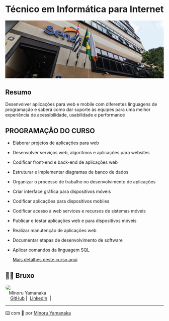 # Técnico em Informática para Internet


![img_escola](/image.png)
## Resumo

Desenvolver aplicações para web e mobile com diferentes linguagens de programação e saberá como dar suporte às equipes para uma melhor experiência de acessibilidade, usabilidade e performance

## PROGRAMAÇÃO DO CURSO

- Elaborar projetos de aplicações para web
- Desenvolver serviços web, algoritmos e aplicações para websites
- Codificar front-end e back-end de aplicações web
- Estruturar e implementar diagramas de banco de dados
- Organizar o processo de trabalho no desenvolvimento de aplicações
- Criar interface gráfica para dispositivos móveis
- Codificar aplicações para dispositivos mobiles
- Codificar acesso à web services e recursos de sistemas móveis
- Publicar e testar aplicações web e para dispositivos móveis
- Realizar manutenção de aplicações web
- Documentar etapas de desenvolvimento de software
- Aplicar comandos da linguagem SQL

  [Mais detalhes deste curso aqui](https://www.sp.senac.br/cursos-tecnicos/curso-tecnico-em-informatica-para-internet)


## 👨‍💻 Bruxo
<p>
    <img 
      align="left" 
      margin="10" 
      width="80" 
      style="border-radius: 500px;"
      src="https://avatars.githubusercontent.com/minoru-yamanaka?v=4"
    />
    <br>&nbsp;&nbsp;&nbsp;Minoru Yamanaka<br>
    &nbsp;&nbsp;&nbsp;
    <a href="https://github.com/minoru-yamanaka">
    GitHub</a>&nbsp;|&nbsp;
    <a href="https://www.linkedin.com/in/minoru-yamanaka-2272a6243/">LinkedIn</a>
    &nbsp;|&nbsp;
</p>

<p>

---
⌨️ com 💜 por [Minoru Yamanaka](https://github.com/minoru-yamanaka)
